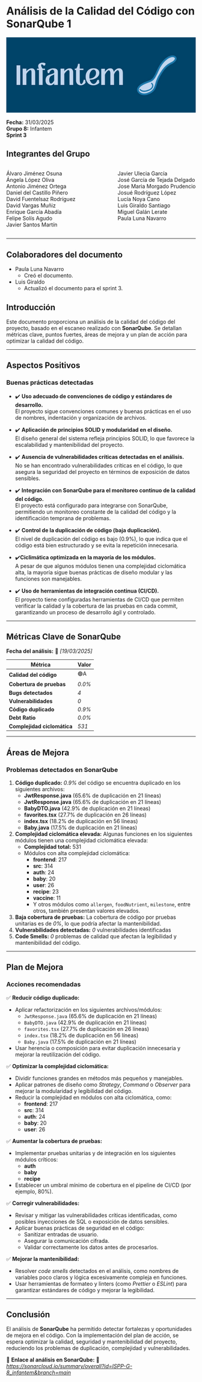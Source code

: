 # Análisis de la Calidad del Código con SonarQube 1

![Portada](../../images/Infantem.png)


**Fecha:** 31/03/2025  
**Grupo 8:** Infantem  
**Sprint 3**

## Integrantes del Grupo
<div style="display: flex; justify-content: space-between; gap: 2px;">
  <div>
    <ul style="padding-left: 0; list-style: none;">
      <li>Álvaro Jiménez Osuna</li>
      <li>Ángela López Oliva</li>
      <li>Antonio Jiménez Ortega</li>
      <li>Daniel del Castillo Piñero</li>
      <li>David Fuentelsaz Rodríguez</li>
      <li>David Vargas Muñiz</li>
      <li>Enrique García Abadía</li>
      <li>Felipe Solís Agudo</li>
      <li>Javier Santos Martín</li>
    </ul>
  </div>

  <div>
    <ul style="padding-left: 0; list-style: none;">
    <li>Javier Ulecia García</li>
      <li>José García de Tejada Delgado</li>
      <li>Jose Maria Morgado Prudencio</li>
      <li>Josué Rodríguez López</li>
      <li>Lucía Noya Cano</li>
      <li>Luis Giraldo Santiago</li>
      <li>Miguel Galán Lerate</li>
      <li>Paula Luna Navarro</li>
    </ul>
  </div>
</div>

---

## Colaboradores del documento
- Paula Luna Navarro
  - Creó el documento.
- Luis Giraldo
  - Actualizó el documento para el sprint 3.

## Introducción  
Este documento proporciona un análisis de la calidad del código del proyecto, basado en el escaneo realizado con **SonarQube**. Se detallan métricas clave, puntos fuertes, áreas de mejora y un plan de acción para optimizar la calidad del código.

---

##  Aspectos Positivos  
### Buenas prácticas detectadas  
- ✔️ **Uso adecuado de convenciones de código y estándares de desarrollo.**  
  El proyecto sigue convenciones comunes y buenas prácticas en el uso de nombres, indentación y organización de archivos.
  
- ✔️ **Aplicación de principios SOLID y modularidad en el diseño.**  
  El diseño general del sistema refleja principios SOLID, lo que favorece la escalabilidad y mantenibilidad del proyecto.

- ✔️ **Ausencia de vulnerabilidades críticas detectadas en el análisis.**  
  No se han encontrado vulnerabilidades críticas en el código, lo que asegura la seguridad del proyecto en términos de exposición de datos sensibles.

- ✔️ **Integración con SonarQube para el monitoreo continuo de la calidad del código.**  
  El proyecto está configurado para integrarse con SonarQube, permitiendo un monitoreo constante de la calidad del código y la identificación temprana de problemas.
  
- ✔️ **Control de la duplicación de código (baja duplicación).**  
  El nivel de duplicación del código es bajo (0.9%), lo que indica que el código está bien estructurado y se evita la repetición innecesaria.

- ✔️**Ciclimática optimizada en la mayoría de los módulos.**  
  A pesar de que algunos módulos tienen una complejidad ciclomática alta, la mayoría sigue buenas prácticas de diseño modular y las funciones son manejables.

- ✔️ **Uso de herramientas de integración continua (CI/CD).**  
  El proyecto tiene configuradas herramientas de CI/CD que permiten verificar la calidad y la cobertura de las pruebas en cada commit, garantizando un proceso de desarrollo ágil y controlado.


---

##  Métricas Clave de SonarQube  
**Fecha del análisis:** 📅 *[19/03/2025]*  

| Métrica                  | Valor  |
|--------------------------|--------|
| **Calidad del código**   | 🟢A |
| **Cobertura de pruebas** | *0.0%* |
| **Bugs detectados**      | *4*  |
| **Vulnerabilidades**     | *0*  |
| **Código duplicado**     | *0.9%* |
| **Debt Ratio**           | *0.0%* |
| **Complejidad ciclomática** | *531* |

---

##  Áreas de Mejora  
### Problemas detectados en SonarQube  
1. **Código duplicado:** *0.9%* del código se encuentra duplicado en los siguientes archivos:
   - **JwtResponse.java** (65.6% de duplicación en 21 líneas)
   - **JwtResponse.java** (65.6% de duplicación en 21 líneas)
   - **BabyDTO.java** (42.9% de duplicación en 21 líneas)
   - **favorites.tsx** (27.7% de duplicación en 26 líneas)
   - **index.tsx** (18.2% de duplicación en 56 líneas)
   - **Baby.java** (17.5% de duplicación en 21 líneas) 
2. **Complejidad ciclomática elevada:** Algunas funciones en los siguientes módulos tienen una complejidad ciclomática elevada:
   - **Complejidad total:** 531
   - Módulos con alta complejidad ciclomática:
     - **frontend**: 217
     - **src**: 314
     - **auth**: 24
     - **baby**: 20
     - **user**: 26
     - **recipe**: 23
     - **vaccine**: 11
     - Y otros módulos como `allergen`, `foodNutrient`, `milestone`, entre otros, también presentan valores elevados.
3. **Baja cobertura de pruebas:** La cobertura de código por pruebas unitarias es de *0%*, lo que podría afectar la mantenibilidad.  
4. **Vulnerabilidades detectadas:** *0* vulnerabilidades identificadas
5. **Code Smells:** *0* problemas de calidad que afectan la legibilidad y mantenibilidad del código.  

---

##  Plan de Mejora  
### Acciones recomendadas  

✅ **Reducir código duplicado:**  
- Aplicar refactorización en los siguientes archivos/módulos:
  - `JwtResponse.java` (65.6% de duplicación en 21 líneas)
  - `BabyDTO.java` (42.9% de duplicación en 21 líneas)
  - `favorites.tsx` (27.7% de duplicación en 26 líneas)
  - `index.tsx` (18.2% de duplicación en 56 líneas)
  - `Baby.java` (17.5% de duplicación en 21 líneas)  
- Usar herencia o composición para evitar duplicación innecesaria y mejorar la reutilización del código.

✅ **Optimizar la complejidad ciclomática:**  
- Dividir funciones grandes en métodos más pequeños y manejables.  
- Aplicar patrones de diseño como *Strategy*, *Command* o *Observer* para mejorar la modularidad y legibilidad del código.  
- Reducir la complejidad en módulos con alta ciclomática, como:
  - **frontend**: 217
  - **src**: 314
  - **auth**: 24
  - **baby**: 20
  - **user**: 26

✅ **Aumentar la cobertura de pruebas:**  
- Implementar pruebas unitarias y de integración en los siguientes módulos críticos:
  - **auth**  
  - **baby**  
  - **recipe**  
- Establecer un umbral mínimo de cobertura en el pipeline de CI/CD (por ejemplo, 80%).

✅ **Corregir vulnerabilidades:**  
- Revisar y mitigar las vulnerabilidades críticas identificadas, como posibles inyecciones de SQL o exposición de datos sensibles.  
- Aplicar buenas prácticas de seguridad en el código:
  - Sanitizar entradas de usuario.
  - Asegurar la comunicación cifrada.
  - Validar correctamente los datos antes de procesarlos.

✅ **Mejorar la mantenibilidad:**  
- Resolver *code smells* detectados en el análisis, como nombres de variables poco claros y lógica excesivamente compleja en funciones.  
- Usar herramientas de formateo y linters (como *Prettier* o *ESLint*) para garantizar estándares de código y mejorar la legibilidad.

---

## Conclusión  
El análisis de **SonarQube** ha permitido detectar fortalezas y oportunidades de mejora en el código. Con la implementación del plan de acción, se espera optimizar la calidad, seguridad y mantenibilidad del proyecto, reduciendo los problemas de duplicación, complejidad y vulnerabilidades.   

📎 **Enlace al análisis en SonarQube:** 🔗 *https://sonarcloud.io/summary/overall?id=ISPP-G-8_infantem&branch=main*

